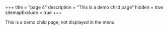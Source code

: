 +++
title = "page 4"
description = "This is a demo child page"
hidden = true
sitemapExclude = true
+++

This is a demo child page, not displayed in the menu